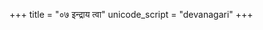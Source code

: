 +++
title = "०७ इन्द्राय त्वा"
unicode_script = "devanagari"
+++

<div class="js_include" url="../../../../../../mantraH/indraH/yajuH/indrAya_tvA/"  newLevelForH1="2" includeTitle="false"> </div>  
